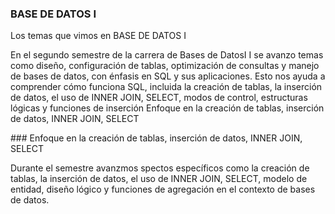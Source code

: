 ### BASE DE DATOS I
<p>
Los temas que vimos en BASE DE DATOS I
</p>

</P>
En el segundo semestre  de la carrera de Bases de DatosI I se  avanzo  temas como diseño, configuración de tablas, optimización de consultas y manejo de bases de datos, con énfasis en SQL y sus aplicaciones. Esto nos ayuda a comprender cómo funciona SQL, incluida la creación de tablas, la inserción de datos, el uso de INNER JOIN, SELECT, modos de control, estructuras lógicas y funciones de inserción
Enfoque en la creación de tablas, inserción de datos, INNER JOIN, SELECT
</p>
### Enfoque en la creación de tablas, inserción de datos, INNER JOIN, SELECT 
<p>
Durante el semestre avanzmos spectos específicos como la creación de tablas, la inserción de datos, el uso de INNER JOIN, SELECT, modelo de entidad, diseño lógico y funciones de agregación en el contexto de bases de datos.
</p>
